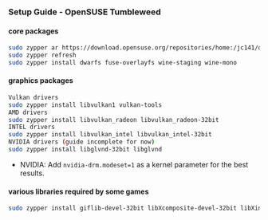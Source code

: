 ### Setup Guide - OpenSUSE Tumbleweed

#### core packages
```sh
sudo zypper ar https://download.opensuse.org/repositories/home:/jc141/openSUSE_Tumbleweed/home:jc141.repo
sudo zypper refresh
sudo zypper install dwarfs fuse-overlayfs wine-staging wine-mono
```

#### graphics packages
```sh
Vulkan drivers
sudo zypper install libvulkan1 vulkan-tools
AMD drivers
sudo zypper install libvulkan_radeon libvulkan_radeon-32bit
INTEL drivers
sudo zypper install libvulkan_intel libvulkan_intel-32bit
NVIDIA drivers (guide incomplete for now)
sudo zypper install libglvnd-32bit libglvnd
```
- NVIDIA: Add `nvidia-drm.modeset=1` as a kernel parameter for the best results.

#### various libraries required by some games
```sh
sudo zypper install giflib-devel-32bit libXcomposite-devel-32bit libXinerama-devel-32bit libxslt-devel-32bit mpg123-devel-32bit mpg123-openal-32bit zlib-devel-32bit libpulse-devel-32bit giflib-devel libgphoto2-6 zlib-devel libva2 gstreamer-plugins-base gstreamer-plugins-good gstreamer-plugins-ugly gstreamer-plugins-bad gstreamer-plugins-vaapi gstreamer-plugins-libav
```
